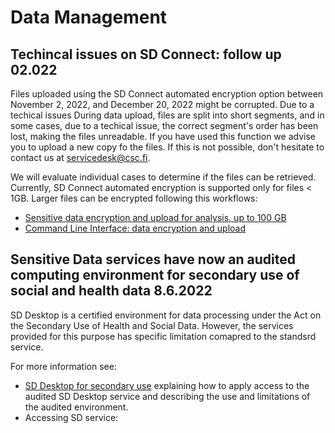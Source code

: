 
# Data Management


## Techincal issues on SD Connect: follow up 02.022

Files uploaded using the SD Connect automated encryption option between November 2, 2022, and December 20, 2022 might be corrupted. Due to a techical issues During data upload, files are split into short segments, and in some cases, due to a techical issue, the correct segment's order has been lost, making the files unreadable. If you have used this function we advise you to upload a new copy fo the files. If this is not possible, don't hesitate to contact us at servicedesk@csc.fi. 

We will evaluate individual cases to determine if the files can be retrieved. Currently, SD Connect automated encryption is supported only for files < 1GB. 
Larger files can be encrypted following this workflows:

* [Sensitive data encryption and upload for analysis, up to 100 GB](../../data/sensitive-data/sd_connect.md#sensitive-data-encryption-and-upload-for-analysis-up-to-100-gb)
* [Command Line Interface: data encryption and upload](../..data/sensitive-data/sd_connect.md#command-line-interface-data-encryption-and-upload)


## Sensitive Data services have now an audited computing environment for secondary use of social and health data 8.6.2022

SD Desktop is a certified environment for data processing under the Act on the Secondary Use of Health and Social Data. However, the services provided for this purpose has specific limitation comapred to the standsrd service.

For more information see:

* [SD Desktop for secondary use](../../data/sensitive-data/sd-desktop-audited.md) explaining how to apply access to the audited SD Desktop service and describing the use and limitations of the audited environment.
* Accessing SD service: 




